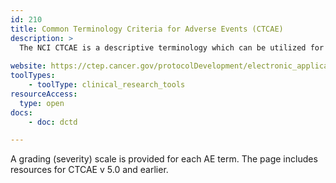 ```yaml
---
id: 210
title: Common Terminology Criteria for Adverse Events (CTCAE)
description: >
  The NCI CTCAE is a descriptive terminology which can be utilized for adverse event (AE) reporting. 
  
website: https://ctep.cancer.gov/protocolDevelopment/electronic_applications/ctc.htm
toolTypes:
    - toolType: clinical_research_tools
resourceAccess:
  type: open
docs:
    - doc: dctd

---
```

A grading (severity) scale is provided for each AE term. The page includes resources for CTCAE v 5.0 and earlier.